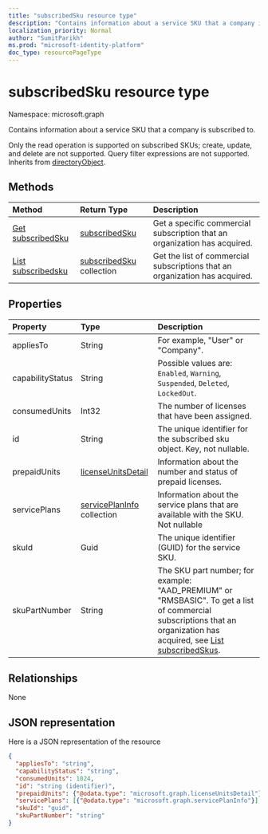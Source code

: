 ```yaml
---
title: "subscribedSku resource type"
description: "Contains information about a service SKU that a company is subscribed to."
localization_priority: Normal
author: "SumitParikh"
ms.prod: "microsoft-identity-platform"
doc_type: resourcePageType
---
```


# subscribedSku resource type

Namespace: microsoft.graph

Contains information about a service SKU that a company is subscribed to.

Only the read operation is supported on subscribed SKUs; create, update, and delete are not supported. Query filter expressions are not supported. Inherits from [directoryObject](directoryobject.md).

## Methods
| Method		   | Return Type	|Description|
|:---------------|:--------|:----------|
|[Get subscribedSku](../api/subscribedsku-get.md) | [subscribedSku](subscribedsku.md) |Get a specific commercial subscription that an organization has acquired.|
|[List subscribedsku](../api/subscribedsku-list.md) | [subscribedSku](subscribedsku.md) collection |Get the list of commercial subscriptions that an organization has acquired.|

## Properties
| Property	   | Type	|Description|
|:---------------|:--------|:----------|
|appliesTo|String| For example, "User" or "Company". |
|capabilityStatus|String|  Possible values are: `Enabled`, `Warning`, `Suspended`, `Deleted`, `LockedOut`. |
|consumedUnits|Int32| The number of licenses that have been assigned. |
|id|String| The unique identifier for the subscribed sku object. Key, not nullable. |
|prepaidUnits|[licenseUnitsDetail](licenseunitsdetail.md)| Information about the number and status of prepaid licenses. |
|servicePlans|[servicePlanInfo](serviceplaninfo.md) collection| Information about the service plans that are available with the SKU. Not nullable |
|skuId|Guid| The unique identifier (GUID) for the service SKU. |
|skuPartNumber|String| The SKU part number; for example: "AAD_PREMIUM" or "RMSBASIC". To get a list of commercial subscriptions that an organization has acquired, see [List subscribedSkus](../api/subscribedsku-list.md).|

## Relationships
None

## JSON representation

Here is a JSON representation of the resource

<!--{
  "blockType": "resource",
  "optionalProperties": [],
  "keyProperty": "id",
  "baseType": "microsoft.graph.entity",
  "@odata.type": "microsoft.graph.subscribedSku",
  "@odata.annotations": [
    {
      "capabilities": {
        "skippable": false,
        "toppable": false,
        "countable": false,
        "expandable": false,
        "filterable": false,
        "referenceable": false,
        "selectable": false
      }
    }
  ]
}-->

```json
{
  "appliesTo": "string",
  "capabilityStatus": "string",
  "consumedUnits": 1024,
  "id": "string (identifier)",
  "prepaidUnits": {"@odata.type": "microsoft.graph.licenseUnitsDetail"},
  "servicePlans": [{"@odata.type": "microsoft.graph.servicePlanInfo"}],
  "skuId": "guid",
  "skuPartNumber": "string"
}

```
<!-- uuid: 8fcb5dbc-d5aa-4681-8e31-b001d5168d79
2015-10-25 14:57:30 UTC -->
<!-- {
  "type": "#page.annotation",
  "description": "subscribedSku resource",
  "keywords": "",
  "section": "documentation",
  "tocPath": ""
}-->

